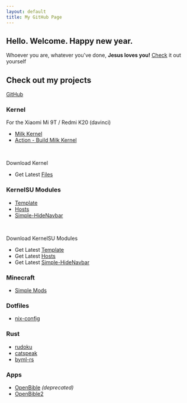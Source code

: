 ```yaml
---
layout: default
title: My GitHub Page
---
```


## Hello. Welcome. Happy new year.
Whoever you are, whatever you've done, **Jesus loves you!** [Check](https://www.bible.com/bible) it out yourself

## Check out my projects
[GitHub](https://github.com/SchweGELBin)

### Kernel
For the Xiaomi Mi 9T / Redmi K20 (davinci)
- [Milk Kernel](https://github.com/SchweGELBin/kernel_milk_davinci)
- [Action - Build Milk Kernel](https://github.com/SchweGELBin/action_kernel_milk_davinci)

<br>

Download Kernel
- Get Latest [Files](https://github.com/SchweGELBin/action_kernel_milk_davinci/releases/latest)

### KernelSU Modules
- [Template](https://github.com/SchweGELBin/KernelSU-Module-Template)
- [Hosts](https://github.com/SchweGELBin/hosts_kernelsu)
- [Simple-HideNavbar](https://github.com/SchweGELBin/Simple-HideNavBar)

<br>

Download KernelSU Modules
- Get Latest [Template](https://github.com/SchweGELBin/KernelSU-Module-Template/releases/latest/download/KSU-Template.zip)
- Get Latest [Hosts](https://github.com/SchweGELBin/hosts_kernelsu/releases/latest/download/KSU-Hosts.zip)
- Get Latest [Simple-HideNavbar](https://github.com/SchweGELBin/Simple-HideNavBar/releases/latest/download/Simple-HideNavBar.zip)

### Minecraft
- [Simple Mods](https://github.com/SchweGELBin/fabric-simple-mods)

### Dotfiles
- [nix-config](https://github.com/SchweGELBin/nix-config)

### Rust
- [rudoku](https://github.com/SchweGELBin/rudoku)
- [catspeak](https://github.com/SchweGELBin/catspeak)
- [byml-rs](https://github.com/SchweGELBin/byml-rs)

### Apps
- [OpenBible](https://github.com/SchweGELBin/OpenBible) *(deprecated)*
- [OpenBible2](https://github.com/SchweGELBin/OpenBible2)
